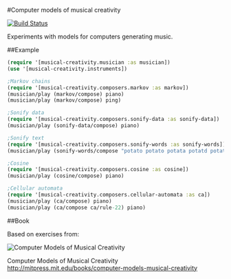 #Computer models of musical creativity

[![Build Status](https://travis-ci.org/josephwilk/musical-creativity.png?branch=master)](https://travis-ci.org/josephwilk/musical-creativity)

Experiments with models for computers generating music.

##Example

```clojure
(require '[musical-creativity.musician :as musician])
(use '[musical-creativity.instruments])

;Markov chains
(require '[musical-creativity.composers.markov :as markov])
(musician/play (markov/compose) piano)
(musician/play (markov/compose) ping)

;Sonify data
(require '[musical-creativity.composers.sonify-data :as sonify-data])
(musician/play (sonify-data/compose) piano)

;Sonify text
(require '[musical-creativity.composers.sonify-words :as sonify-words])
(musician/play (sonify-words/compose "potato potato potata potatd potate potatk") piano)

;Cosine
(require '[musical-creativity.composers.cosine :as cosine])
(musician/play (cosine/compose) piano)

;Cellular automata
(require '[musical-creativity.composers.cellular-automata :as ca])
(musician/play (ca/compose) piano)
(musician/play (ca/compose ca/rule-22) piano)

```

##Book

Based on exercises from:

![Computer Models of Musical Creativity](http://mitpress.mit.edu/covers/9780262033381.jpg)

Computer Models of Musical Creativity http://mitpress.mit.edu/books/computer-models-musical-creativity
